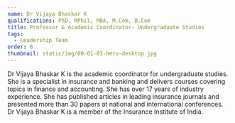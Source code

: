 ```yaml
---
name: Dr Vijaya Bhaskar K
qualifications: PhD, MPhil, MBA, M.Com, B.Com
title: Professor & Academic Coordinator- Undergraduate Studies
tags:
  - Leadership Team
order: 6
thumbnail: static/img/00-01-01-hero-desktop.jpg
---
```

Dr Vijaya Bhaskar K is the academic coordinator for undergraduate studies. She is a specialist in insurance and banking and delivers courses covering topics in finance and accounting. She has over 17 years of industry experience. She has published articles in leading insurance journals and presented more than 30 papers at national and international conferences. Dr Vijaya Bhaskar K is a member of the Insurance Institute of India.